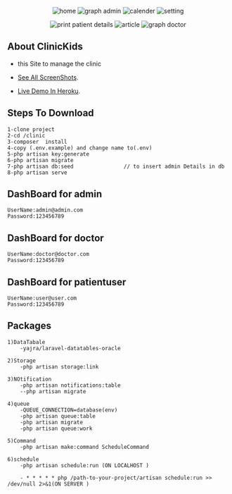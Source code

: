 
<p align="center">
    <img src="https://drive.google.com/file/d/1nFst0cIrjTdufeaAY76pURZkr2X9P4ko/view?usp=sharing" alt="home">
    <img src="https://drive.google.com/file/d/1c2GQU-yO4vIAsNtJKBLrRTug5Xgtgy8v/view?usp=sharing" alt="graph admin">
    <img src="https://drive.google.com/file/d/1zSqLpetWB2Pqt4-evCyo850-ZIXCWT9B/view?usp=sharing" alt="calender">
    <img src="https://drive.google.com/file/d/1OeeU7-ZH8b4f0FumN5IgR6LaAJ8qY6ZH/view?usp=sharing" alt="setting">
</p>
<p align="center">
    <img src="https://drive.google.com/file/d/1wBfJXos-ebNLKchuApR_DWlmyRrE3afZ/view?usp=sharing" alt="print patient details">
    <img src="https://drive.google.com/file/d/1qq4qkBFlKGvL-XawBhKaMD8Er7LsShvq/view?usp=sharing" alt="article">
    <img src="https://drive.google.com/file/d/1ykkxSJKkQhCa5NIE2mhOa32VPlrykNmG/view?usp=sharing" alt="graph doctor">
</p>

## About ClinicKids
- this Site to manage the clinic 
 
- [See All ScreenShots](https://drive.google.com/drive/folders/1ASwuvlAnXOJmZhS2yo0NQEtWS8E5BNET?usp=sharing).
- [Live Demo In Heroku](http://pure-basin-21198.herokuapp.com).

## Steps To Download
    1-clone project
    2-cd /clinic
    3-composer  install
    4-copy (.env.example) and change name to(.env)
    5-php artisan key:generate
    6-php artisan migrate
    7-php artisan db:seed                // to insert admin Details in db
    8-php artisan serve
## DashBoard  for admin
    UserName:admin@admin.com
    Password:123456789
## DashBoard for doctor
    UserName:doctor@doctor.com
    Password:123456789
## DashBoard for patientuser
    UserName:user@user.com
    Password:123456789
## Packages
    1)DataTabale
        -yajra/laravel-datatables-oracle

    2)Storage
        -php artisan storage:link

    3)NOtification
        -php artisan notifications:table
        --php artisan migrate
    
    4)queue    
        -QUEUE_CONNECTION=database(env)
        -php artisan queue:table
        -php artisan migrate
        -php artisan queue:work 

    5)Command
        -php artisan make:command ScheduleCommand

    6)schedule
        -php artisan schedule:run (ON LOCALHOST )

        - * * * * * php /path-to-your-project/artisan schedule:run >> /dev/null 2>&1(ON SERVER )

